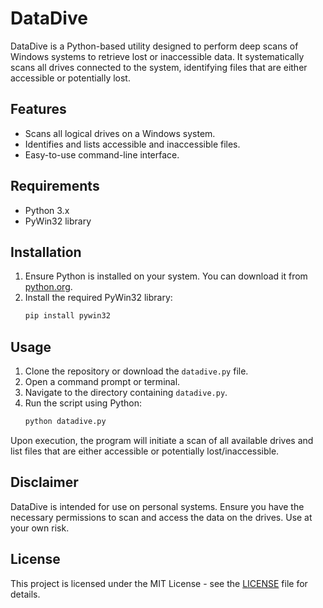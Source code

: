 # DataDive

DataDive is a Python-based utility designed to perform deep scans of Windows systems to retrieve lost or inaccessible data. It systematically scans all drives connected to the system, identifying files that are either accessible or potentially lost.

## Features

- Scans all logical drives on a Windows system.
- Identifies and lists accessible and inaccessible files.
- Easy-to-use command-line interface.

## Requirements

- Python 3.x
- PyWin32 library

## Installation

1. Ensure Python is installed on your system. You can download it from [python.org](https://www.python.org/downloads/).
2. Install the required PyWin32 library:
   ```bash
   pip install pywin32
   ```

## Usage

1. Clone the repository or download the `datadive.py` file.
2. Open a command prompt or terminal.
3. Navigate to the directory containing `datadive.py`.
4. Run the script using Python:
   ```bash
   python datadive.py
   ```

Upon execution, the program will initiate a scan of all available drives and list files that are either accessible or potentially lost/inaccessible.

## Disclaimer

DataDive is intended for use on personal systems. Ensure you have the necessary permissions to scan and access the data on the drives. Use at your own risk.

## License

This project is licensed under the MIT License - see the [LICENSE](LICENSE) file for details.